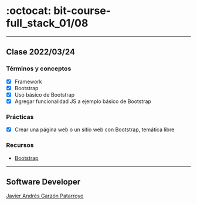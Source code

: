 # :octocat: bit-course-full_stack_01/08
- - -
## Clase 2022/03/24
### Términos y conceptos
* [x] Framework
* [x] Bootstrap
* [x] Uso básico de Bootstrap
* [x] Agregar funcionalidad JS a ejemplo básico de Bootstrap
### Prácticas
* [x] Crear una página web o un sitio web con Bootstrap, temática libre
### Recursos
* [Bootstrap](https://getbootstrap.com/)
- - -
## Software Developer
[Javier Andrés Garzón Patarroyo](https://javierandresgp.com)
